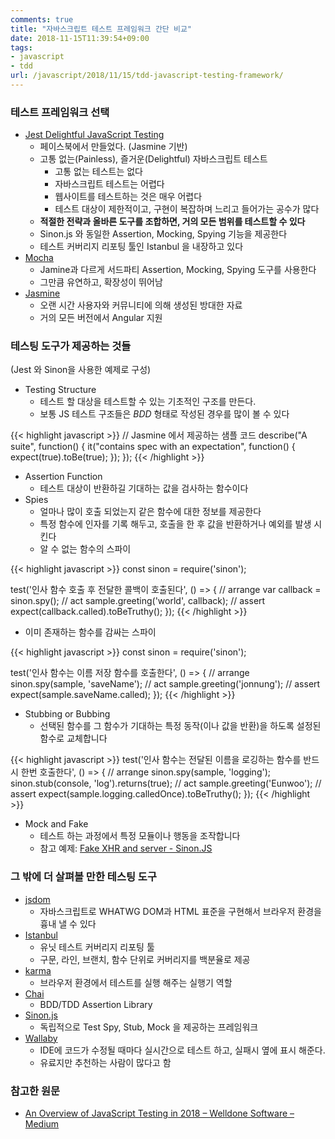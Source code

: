 ```yaml
---
comments: true
title: "자바스크립트 테스트 프레임워크 간단 비교"
date: 2018-11-15T11:39:54+09:00
tags:
- javascript
- tdd
url: /javascript/2018/11/15/tdd-javascript-testing-framework/
---
```


### 테스트 프레임워크 선택 
- [Jest Delightful JavaScript Testing](https://jestjs.io/en/)
    - 페이스북에서 만들었다. (Jasmine 기반)
    - 고통 없는(Painless), 즐거운(Delightful) 자바스크립트 테스트
        - 고통 없는 테스트는 없다
        - 자바스크립트 테스트는 어렵다
        - 웹사이트를 테스트하는 것은 매우 어렵다
        - 테스트 대상이 제한적이고, 구현이 복잡하며 느리고 들어가는 공수가 많다
    - **적절한 전략과 올바른 도구를 조합하면, 거의 모든 범위를 테스트할 수 있다**
    - Sinon.js 와 동일한 Assertion, Mocking, Spying 기능을 제공한다
    - 테스트 커버리지 리포팅 툴인 Istanbul 을 내장하고 있다
- [Mocha](https://mochajs.org/)
    - Jamine과 다르게 서드파티 Assertion, Mocking, Spying 도구를 사용한다
    - 그만큼 유연하고, 확장성이 뛰어남
- [Jasmine](https://jasmine.github.io/)
    - 오랜 시간 사용자와 커뮤니티에 의해 생성된 방대한 자료
    - 거의 모든 버전에서 Angular 지원
        
### 테스팅 도구가 제공하는 것들 
(Jest 와 Sinon을 사용한 예제로 구성)  

- Testing Structure
    - 테스트 할 대상을 테스트할 수 있는 기초적인 구조를 만든다.
    - 보통 JS 테스트 구조들은 *BDD* 형태로 작성된 경우를 많이 볼 수 있다

{{< highlight javascript >}}
// Jasmine 에서 제공하는 샘플 코드
describe("A suite", function() {
  it("contains spec with an expectation", function() {
    expect(true).toBe(true);
  });
});
{{< /highlight >}}

- Assertion Function
    - 테스트 대상이 반환하길 기대하는 값을 검사하는 함수이다
- Spies
    - 얼마나 많이 호출 되었는지 같은 함수에 대한 정보를 제공한다
    - 특정 함수에 인자를 기록 해두고, 호출을 한 후 값을 반환하거나 예외를 발생 시킨다
    - 알 수 없는 함수의 스파이

{{< highlight javascript >}}
const sinon = require('sinon');

test('인사 함수 호출 후 전달한 콜백이 호출된다', () => {
    // arrange
    var callback = sinon.spy();
    // act
    sample.greeting('world', callback);
    // assert
    expect(callback.called).toBeTruthy();
});
{{< /highlight >}}

- 이미 존재하는 함수를 감싸는 스파이

{{< highlight javascript >}}
const sinon = require('sinon');

test('인사 함수는 이름 저장 함수를 호출한다', () => {
      // arrange
    sinon.spy(sample, 'saveName');
    // act
    sample.greeting('jonnung');
    // assert
    expect(sample.saveName.called);
});
{{< /highlight >}}

- Stubbing or Bubbing
    - 선택된 함수를 그 함수가 기대하는 특정 동작(이나 값을 반환)을 하도록 설정된 함수로 교체합니다

{{< highlight javascript >}}
test('인사 함수는 전달된 이름을 로깅하는 함수를 반드시 한번 호출한다', () => {
    // arrange
    sinon.spy(sample, 'logging');
    sinon.stub(console, 'log').returns(true);
    // act
    sample.greeting('Eunwoo');
    // assert
    expect(sample.logging.calledOnce).toBeTruthy();
});
{{< /highlight >}}

- Mock and Fake
    - 테스트 하는 과정에서 특정 모듈이나 행동을 조작합니다
    - 참고 예제: [Fake XHR and server - Sinon.JS](https://sinonjs.org/releases/v7.1.1/fake-xhr-and-server/)

### 그 밖에 더 살펴볼 만한 테스팅 도구
- [jsdom](https://github.com/jsdom/jsdom)
    - 자바스크립트로 WHATWG DOM과 HTML 표준을 구현해서 브라우저 환경을 흉내 낼 수 있다
- [Istanbul](https://github.com/istanbuljs/nyc)
    - 유닛 테스트 커버리지 리포팅 툴
    - 구문, 라인, 브랜치, 함수 단위로 커버리지를 백분율로 제공
- [karma](https://github.com/karma-runner/karma)
    - 브라우저 환경에서 테스트를 실행 해주는 실행기 역할
- [Chai](https://github.com/chaijs/chai)
    - BDD/TDD Assertion Library
- [Sinon.js](https://github.com/sinonjs/sinon)
    - 독립적으로 Test Spy, Stub, Mock 을 제공하는 프레임워크
- [Wallaby](https://wallabyjs.com/)
    - IDE에 코드가 수정될 때마다 실시간으로 테스트 하고, 실패시 옆에 표시 해준다.
    - 유료지만 추천하는 사람이 많다고 함


### 참고한 원문
- [An Overview of JavaScript Testing in 2018 – Welldone Software – Medium](https://medium.com/welldone-software/an-overview-of-javascript-testing-in-2018-f68950900bc3)
